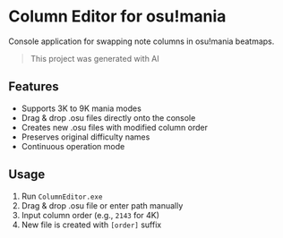 # Column Editor for osu!mania

Console application for swapping note columns in osu!mania beatmaps.

> This project was generated with AI

## Features

- Supports 3K to 9K mania modes
- Drag & drop .osu files directly onto the console
- Creates new .osu files with modified column order
- Preserves original difficulty names
- Continuous operation mode

## Usage

1. Run `ColumnEditor.exe`
2. Drag & drop .osu file or enter path manually
3. Input column order (e.g., `2143` for 4K)
4. New file is created with `[order]` suffix